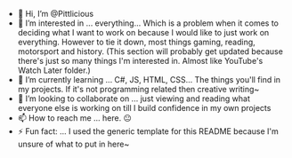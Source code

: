 - 👋 Hi, I’m @Pittlicious
- 👀 I’m interested in ... everything... Which is a problem when it comes to deciding what I want to work on because I would like to just work on everything. However to tie it down, most things gaming, reading,
      motorsport and history. (This section will probably get updated because there's just so many things I'm interested in. Almost like YouTube's Watch Later folder.)
- 🌱 I’m currently learning ... C#, JS, HTML, CSS... The things you'll find in my projects. If it's not programming related then creative writing~
- 💞️ I’m looking to collaborate on ... just viewing and reading what everyone else is working on till I build confidence in my own projects
- 📫 How to reach me ... here. 😐
- ⚡ Fun fact: ... I used the generic template for this README because I'm unsure of what to put in here~

<!---
Pittlicious/Pittlicious is a ✨ special ✨ repository because its `README.md` (this file) appears on your GitHub profile.
You can click the Preview link to take a look at your changes.
--->
